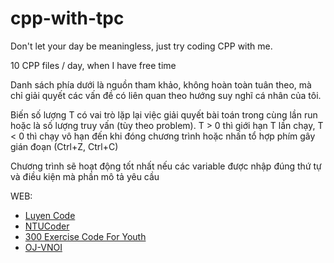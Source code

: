# cpp-with-tpc
Don't let your day be meaningless, just try coding CPP with me.

10 CPP files / day, when I have free time

Danh sách phía dưới là nguồn tham khảo, không hoàn toàn tuân theo, mà chỉ giải quyết các vấn đề có liên quan theo hướng suy nghĩ cá nhân của tôi.

Biến số lượng T có vai trò lặp lại việc giải quyết bài toán trong cùng lần run hoặc là số lượng truy vấn (tùy theo problem). T > 0 thì giới hạn T lần chạy, T < 0 thì chạy vô hạn đến khi đóng chương trình hoặc nhấn tổ hợp phím gây gián đoạn (Ctrl+Z, Ctrl+C)

Chương trình sẽ hoạt động tốt nhất nếu các variable được nhập đúng thứ tự và điều kiện mà phần mô tả yêu cầu

WEB:
- [Luyen Code](https://luyencode.net)
- [NTUCoder](https://thptchuyen.ntucoder.net)
- [300 Exercise Code For Youth](https://drive.google.com/file/d/1pbDj3u8VYD3H0v-lSiFSNqFc43PBzds8/view?usp=sharing)
- [OJ-VNOI](https://oj.vnoi.info)
